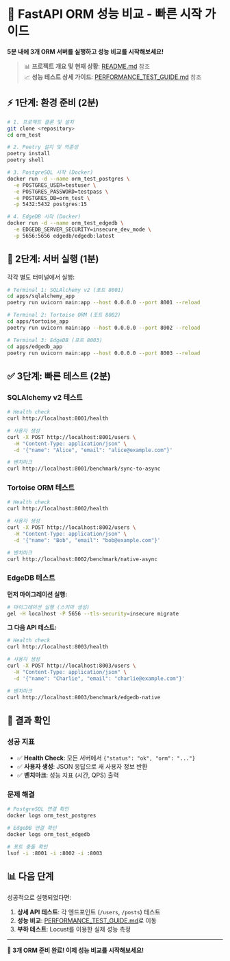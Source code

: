 # 🚀 FastAPI ORM 성능 비교 - 빠른 시작 가이드

**5분 내에 3개 ORM 서버를 실행하고 성능 비교를 시작해보세요!**

> 📊 **프로젝트 개요 및 현재 상황**: [README.md](README.md) 참조  
> 📈 **성능 테스트 상세 가이드**: [PERFORMANCE_TEST_GUIDE.md](PERFORMANCE_TEST_GUIDE.md) 참조

## ⚡ **1단계: 환경 준비** (2분)

```bash
# 1. 프로젝트 클론 및 설치
git clone <repository>
cd orm_test

# 2. Poetry 설치 및 의존성
poetry install
poetry shell

# 3. PostgreSQL 시작 (Docker)
docker run -d --name orm_test_postgres \
  -e POSTGRES_USER=testuser \
  -e POSTGRES_PASSWORD=testpass \
  -e POSTGRES_DB=orm_test \
  -p 5432:5432 postgres:15

# 4. EdgeDB 시작 (Docker)
docker run -d --name orm_test_edgedb \
  -e EDGEDB_SERVER_SECURITY=insecure_dev_mode \
  -p 5656:5656 edgedb/edgedb:latest
```

## 🚀 **2단계: 서버 실행** (1분)

각각 별도 터미널에서 실행:

```bash
# Terminal 1: SQLAlchemy v2 (포트 8001)
cd apps/sqlalchemy_app
poetry run uvicorn main:app --host 0.0.0.0 --port 8001 --reload

# Terminal 2: Tortoise ORM (포트 8002)  
cd apps/tortoise_app
poetry run uvicorn main:app --host 0.0.0.0 --port 8002 --reload

# Terminal 3: EdgeDB (포트 8003)
cd apps/edgedb_app  
poetry run uvicorn main:app --host 0.0.0.0 --port 8003 --reload
```

## ✅ **3단계: 빠른 테스트** (2분)

### SQLAlchemy v2 테스트
```bash
# Health check
curl http://localhost:8001/health

# 사용자 생성
curl -X POST http://localhost:8001/users \
  -H "Content-Type: application/json" \
  -d '{"name": "Alice", "email": "alice@example.com"}'

# 벤치마크
curl http://localhost:8001/benchmark/sync-to-async
```

### Tortoise ORM 테스트
```bash
# Health check
curl http://localhost:8002/health

# 사용자 생성
curl -X POST http://localhost:8002/users \
  -H "Content-Type: application/json" \
  -d '{"name": "Bob", "email": "bob@example.com"}'

# 벤치마크
curl http://localhost:8002/benchmark/native-async
```

### EdgeDB 테스트

**먼저 마이그레이션 실행:**
```bash
# 마이그레이션 실행 (스키마 생성)
gel -H localhost -P 5656 --tls-security=insecure migrate
```

**그 다음 API 테스트:**
```bash
# Health check
curl http://localhost:8003/health

# 사용자 생성
curl -X POST http://localhost:8003/users \
  -H "Content-Type: application/json" \
  -d '{"name": "Charlie", "email": "charlie@example.com"}'

# 벤치마크
curl http://localhost:8003/benchmark/edgedb-native
```

## 🎯 **결과 확인**

### 성공 지표
- ✅ **Health Check**: 모든 서버에서 `{"status": "ok", "orm": "..."}`
- ✅ **사용자 생성**: JSON 응답으로 새 사용자 정보 반환
- ✅ **벤치마크**: 성능 지표 (시간, QPS) 출력

### 문제 해결
```bash
# PostgreSQL 연결 확인
docker logs orm_test_postgres

# EdgeDB 연결 확인  
docker logs orm_test_edgedb

# 포트 충돌 확인
lsof -i :8001 -i :8002 -i :8003
```

## 📊 **다음 단계**

성공적으로 실행되었다면:

1. **상세 API 테스트**: 각 엔드포인트 (`/users`, `/posts`) 테스트
2. **성능 비교**: [PERFORMANCE_TEST_GUIDE.md](PERFORMANCE_TEST_GUIDE.md)로 이동
3. **부하 테스트**: Locust를 이용한 실제 성능 측정

---

**🎉 3개 ORM 준비 완료! 이제 성능 비교를 시작해보세요!** 